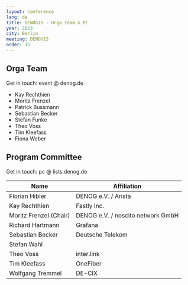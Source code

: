 ```yaml
---
layout: conference
lang: de
title: DENOG15 - Orga Team & PC
year: 2023
city: Berlin
meeting: DENOG15
order: 15
---
```


## Orga Team
Get in touch: event @ denog.de

- Kay Rechthien
- Moritz Frenzel
- Patrick Bussmann
- Sebastian Becker
- Stefan Funke
- Theo Voss
- Tim Kleefass
- Fiona Weber

## Program Committee

Get in touch: pc @ lists.denog.de

| Name                   | Affiliation                       |
|------------------------|-----------------------------------|
| Florian Hibler         | DENOG e.V. / Arista               |
| Kay Rechthien          | Fastly Inc.                       |
| Moritz Frenzel (Chair) | DENOG e.V. / noscito network GmbH |
| Richard Hartmann       | Grafana                           |
| Sebastian Becker       | Deutsche Telekom                  |
| Stefan Wahl            |                                   |
| Theo Voss              | inter.link                        |
| Tim Kleefass           | OneFiber                          |
| Wolfgang Tremmel       | DE-CIX                            |

